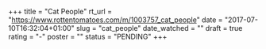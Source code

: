 +++
title = "Cat People"
rt_url = "https://www.rottentomatoes.com/m/1003757_cat_people"
date = "2017-07-10T16:32:04+01:00"
slug = "cat_people"
date_watched = ""
draft = true
rating = "-"
poster = ""
status = "PENDING"
+++